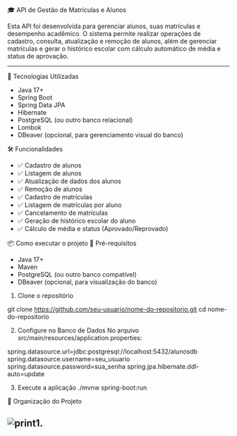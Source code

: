 🎓 API de Gestão de Matrículas e Alunos

Esta API foi desenvolvida para gerenciar alunos, suas matrículas e desempenho acadêmico. O sistema permite realizar operações de cadastro, consulta, atualização e remoção de alunos, além de gerenciar matrículas e gerar o histórico escolar com cálculo automático de média e status de aprovação.

-------------------------------------------------------------------------------------------------------------------------------------------------------------------------------------------------------------------------------------------
🚀 Tecnologias Utilizadas

- Java 17+
- Spring Boot
- Spring Data JPA
- Hibernate
- PostgreSQL (ou outro banco relacional)
- Lombok
- DBeaver (opcional, para gerenciamento visual do banco)

 🛠️ Funcionalidades
 
- ✅ Cadastro de alunos
- ✅ Listagem de alunos
- ✅ Atualização de dados dos alunos
- ✅ Remoção de alunos
- ✅ Cadastro de matrículas
- ✅ Listagem de matrículas por aluno
- ✅ Cancelamento de matrículas
- ✅ Geração de histórico escolar do aluno
- ✅ Cálculo de média e status (Aprovado/Reprovado)

📦 Como executar o projeto
  🔧 Pré-requisitos

- Java 17+
- Maven
- PostgreSQL (ou outro banco compatível)
- DBeaver (opcional, para visualização do banco)
 
1. Clone o repositório

git clone https://github.com/seu-usuario/nome-do-repositorio.git
cd nome-do-repositorio

2. Configure no Banco de Dados
No arquivo src/main/resources/application.properties:

spring.datasource.url=jdbc:postgresql://localhost:5432/alunosdb
spring.datasource.username=seu_usuario
spring.datasource.password=sua_senha
spring.jpa.hibernate.ddl-auto=update

3. Execute a aplicação
./mvnw spring-boot:run

🧠 Organização do Projeto


![print1](https://i.imgur.com/ZipHXpG.png).
-------------------------------------------------------------------------------------------------------------------------------------------------------------------------------------------------------------------------------------------



